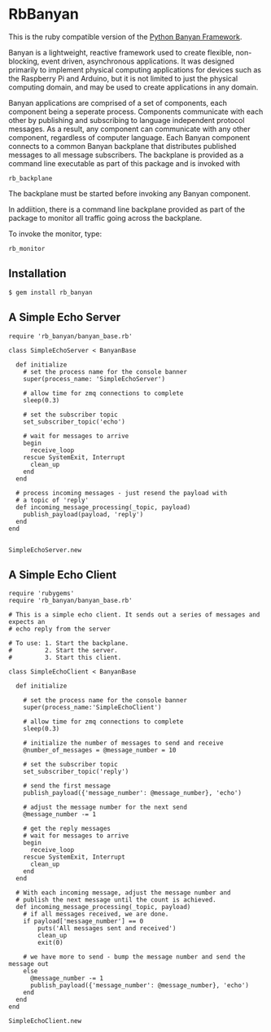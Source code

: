 

# RbBanyan
This is the ruby compatible version of the [Python Banyan Framework](https://mryslab.github.io/python_banyan/).

Banyan is a lightweight, reactive framework used to create flexible, non-blocking, 
event driven, asynchronous applications. It was designed primarily to 
implement physical computing applications for devices such as the 
Raspberry Pi and Arduino, but it is not limited to just the physical computing domain, 
and may be used to create applications in any domain.

Banyan applications are comprised of a set of components, each component being a seperate process. 
Components communicate with each other by publishing and subscribing to language independent protocol messages.
As a result, any component can communicate with any other component, regardless of computer language.
Each Banyan component connects to a common Banyan backplane that distributes published messages to all message
subscribers. The backplane is provided as a command line executable as part of this package and is invoked with

```apple js
rb_backplane
```
The backplane must be started before invoking any Banyan component.

In addiition, there is a command line backplane provided as part of the package to monitor all traffic
going across the backplane.

To invoke the monitor, type:
```apple js
rb_monitor
```

## Installation


    $ gem install rb_banyan


## A Simple Echo Server
```
require 'rb_banyan/banyan_base.rb'

class SimpleEchoServer < BanyanBase

  def initialize
    # set the process name for the console banner
    super(process_name: 'SimpleEchoServer')
    
    # allow time for zmq connections to complete
    sleep(0.3)

    # set the subscriber topic
    set_subscriber_topic('echo')

    # wait for messages to arrive
    begin
      receive_loop
    rescue SystemExit, Interrupt
      clean_up
    end
  end

  # process incoming messages - just resend the payload with
  # a topic of 'reply'
  def incoming_message_processing(_topic, payload)
    publish_payload(payload, 'reply')
  end
end


SimpleEchoServer.new

```
## A Simple Echo Client

```
require 'rubygems'
require 'rb_banyan/banyan_base.rb'

# This is a simple echo client. It sends out a series of messages and expects an
# echo reply from the server

# To use: 1. Start the backplane.
#         2. Start the server.
#         3. Start this client.

class SimpleEchoClient < BanyanBase

  def initialize

    # set the process name for the console banner
    super(process_name:'SimpleEchoClient')

    # allow time for zmq connections to complete
    sleep(0.3)

    # initialize the number of messages to send and receive
    @number_of_messages = @message_number = 10

    # set the subscriber topic
    set_subscriber_topic('reply')

    # send the first message
    publish_payload({'message_number': @message_number}, 'echo')

    # adjust the message number for the next send
    @message_number -= 1

    # get the reply messages
    # wait for messages to arrive
    begin
      receive_loop
    rescue SystemExit, Interrupt
      clean_up
    end
  end

  # With each incoming message, adjust the message number and 
  # publish the next message until the count is achieved.
  def incoming_message_processing(_topic, payload)
    # if all messages received, we are done.
    if payload['message_number'] == 0
        puts('All messages sent and received')
        clean_up
        exit(0)

    # we have more to send - bump the message number and send the message out
    else
      @message_number -= 1
      publish_payload({'message_number': @message_number}, 'echo')
    end
  end
end

SimpleEchoClient.new

```